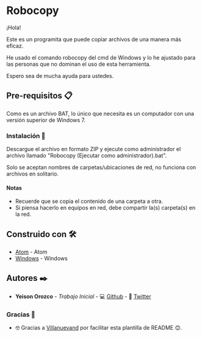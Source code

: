 # Robocopy

¡Hola!

Este es un programita que puede copiar archivos de una manera más eficaz.

He usado el comando robocopy del cmd de Windows y lo he ajustado para las
personas que no dominan el uso de esta herramienta.

Espero sea de mucha ayuda para ustedes.

## Pre-requisitos 📋

Como es un archivo BAT, lo único que necesita es un computador con una
versión superior de Windows 7.

### Instalación 🔧

Descargue el archivo en formato ZIP y ejecute como administrador el archivo
llamado "Robocopy (Ejecutar como administrador).bat".

Solo se aceptan nombres de carpetas/ubicaciones de red, no funciona con archivos en solitario.

#### Notas

* Recuerde que se copia el contenido de una carpeta a otra.
* Si piensa hacerlo en equipos en red, debe compartir la(s) carpeta(s) en la red.

## Construido con 🛠️

* [Atom](https://atom.io/) - Atom
* [Windows](https://www.microsoft.com/es-co/windows/) - Windows

## Autores ✒️

* **Yeison Orozco** - *Trabajo Inicial* - 💻 [Github](https://gist.github.com/yeison-oc)­­ - 📱 [Twitter](https://twitter.com/yeison__oc)

### Gracias 🎁

* 🤓 Gracias a [Villanuevand](https://github.com/Villanuevand) por facilitar esta plantilla de README 😊.
